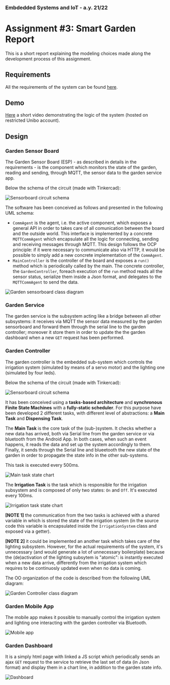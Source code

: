 ### Embdedded Systems and IoT - a.y. 21/22
# Assignment #3: Smart Garden Report

This is a short report explaining the modeling choices made along the development process of this assignment.

## Requirements
All the requirements of the system can be found [here](./Assignment%233-requirements.pdf).

## Demo
[Here](https://liveunibo-my.sharepoint.com/:v:/g/personal/luca_tassinari10_studio_unibo_it/EX-Ig3bdpuNIk-vLeKruPyUBDPZfhHCChchlniSAcjICQQ?e=BxL0gP) a short video demonstrating the logic of the system (hosted on restricted Unibo account).

## Design 
### Garden Sensor Board
The Garden Sensor Board (ESP) - as described in details in the requirements - is the component which monitors the state of the garden, reading and sending, through MQTT, the sensor data to the garden service app.

Below the schema of the circuit (made with Tinkercad):

<img src="./schemas/sensorboard.png" alt="Sensorboard circuit schema" style="max-width:600px"/>

The software has been conceived as follows and presented in the following UML schema:
- `CommAgent` is the agent, i.e. the active component, which exposes a general API in order to takes care of all comunication between the board and the outside world. This interface is implemented by a concrete `MQTTCommAgent` which encapsulate all the logic for connecting, sending and receiving messages through MQTT. This design follows the OCP principle: if it were necessary to communicate also via HTTP, it would be possible to simply add a new concrete implementation of the `CommAgent`.
- `MainController` is the controller of the board and exposes a `run()` method which is periodically called by the main. The concrete controller, the `GardenController`, foreach execution of the `run` method reads all the sensor status, serialize them inside a Json format, and delegates to the `MQTTCommAgent` to send the data.

![Garden sensorboard class diagram](./diagrams/out/sensorboard-class-diagram.svg)

### Garden Service
The garden service is the subsystem acting like a bridge between all other subsystems: it receives via MQTT the sensor data measured by the garden sensorboard and forward them through the serial line to the garden controller; moreover it store them in order to update the the garden dashboard when a new `GET` request has been performed.


### Garden Controller
The garden controller is the embedded sub-system which controls the irrigation system (simulated by means of a servo motor) and the lighting one (simulated by four leds). 

Below the schema of the circuit (made with Tinkercad):

<img src="./schemas/controllerboard.png" alt="Sensorboard circuit schema" style="max-height:500px"/>

It has been conceived using a **tasks-based architecture** and **synchronous Finite State Machines** with a **fully-static scheduler**. For this purpose have been developed 2 different tasks, with different level of abstractions: a **Main Task** and **Dispensing Task**.

The **Main Task** is the core task of the (sub-)system. It checks whether a new data has arrived, both via Serial line from the garden service or via bluetooth from the Android App. 
In both cases, when such an event happens, it reads the data and set up the system accordingly to them. 
Finally, it sends through the Serial line and blueetooth the new state of the garden in order to propagate the state info in the other sub-systems.

This task is executed every 500ms.

![Main task state chart](./diagrams/out/main-task-state-chart.svg)

The **Irrigation Task** is the task which is responsible for the irrigation subsystem and is composed of only two states: `On` and `Off`. 
It's executed every 100ms.

![Irrigation task state chart](./diagrams/out/irrigation-task-state-chart.svg)

**[NOTE 1]** the communication from the two tasks is achieved with a shared variable in which is stored the state of the irrigation system (in the source code this variable is encapsulated inside the `IrrigationSystem` class and exposed via a getter).

**[NOTE 2]** it could be implemented an another task which takes care of the lighting subsystem. However, for the actual requirements of the system, it's unnecessary (and would generate a lot of unnecessary boilerplate) because the (de)activation of the lighting subsytem is "atomic": is instantly executed when a new data arrive, differently from the irrigation system which requires to be continuosly updated even when no data is coming.

The OO organization of the code is described from the following UML diagram:

![Garden Controller class diagram](./diagrams/out/controller-class-diagram.svg)

### Garden Mobile App
The mobile app makes it possible to manually control the irrigation system and lighting one interacting with the garden controller via Bluetooth.

<img src="./img/garden-app.png" alt="Mobile app" style="max-width:280px"/>

### Garden Dashboard
It is a simply html page with linked a JS script which periodically sends an ajax `GET` request to the service to retrieve the last set of data (in Json format) and display them in a chart line, in addition to the garden state info.

<img src="./img/garden-dashboard.png" alt="Dashboard" style="max-height:500px"/>
